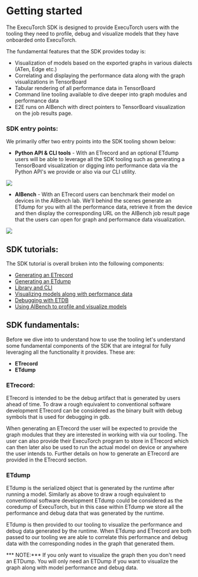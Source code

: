 # Getting started

The ExecuTorch SDK is designed to provide ExecuTorch users with the tooling they need to profile, debug and visualize models that they have onboarded onto ExecuTorch.

The fundamental features that the SDK provides today is:
- Visualization of models based on the exported graphs in various dialects (ATen, Edge etc.)
- Correlating and displaying the performance data along with the graph visualizations in TensorBoard
- Tabular rendering of all performance data in TensorBoard
- Command line tooling available to dive deeper into graph modules and performance data
- E2E runs on AIBench with direct pointers to TensorBoard visualization on the job results page.

### SDK entry points:

We primarily offer two entry points into the SDK tooling shown below:

- **Python API & CLI tools** - With an ETrecord and an optional ETdump users will be able to leverage all the SDK tooling such as generating a TensorBoard visualization or digging into performance data via the Python API's we provide or also via our CLI utility.

<div display="block">
  <img src="https://lookaside.internalfb.com/intern/pixelcloudnew/asset/?id=610517231050136"/>
</div>

- **AIBench** - With an ETrecord users can benchmark their model on devices in the AIBench lab. We'll behind the scenes generate an ETdump for you with all the performance data, retrieve it from the device and then display the corresponding URL on the AIBench job result page that the users can open for graph and performance data visualization.

<div display="block">
  <img src="https://lookaside.internalfb.com/intern/pixelcloudnew/asset/?id=651277793174092"/>
</div>

## SDK tutorials:
The SDK tutorial is overall broken into the following components:

- [Generating an ETrecord](./01_generating_etrecord.md)
- [Generating an ETdump](./02_generating_etdump.md)
- [Library and CLI](./03_using_sdk_cli_tools.md)
- [Visualizing models along with performance data](./04_visualizing_models.mdx)
- [Debugging with ETDB](./05_ETDB.md)
- [Using AIBench to profile and visualize models](./06_aibench_sdk.md)

## SDK fundamentals:
Before we dive into to understand how to use the tooling let's understand some fundamental components of the SDK that are integral for fully leveraging all the functionality it provides. These are:

- **ETrecord**
- **ETdump**


### ETrecord:


ETrecord is intended to be the debug artifact that is generated by users ahead of time. To draw a rough equivalent to conventional software development ETrecord can be considered as the binary built with debug symbols that is used for debugging in gdb.

When generating an ETrecord the user will be expected to provide the graph modules that they are interested in working with via our tooling. The user can also provide their ExecuTorch program to store in ETrecord which can then later also be used to run the actual model on device or anywhere the user intends to. Further details on how to generate an ETrecord are provided in the ETrecord section.


### ETdump


ETdump is the serialized object that is generated by the runtime after running a model. Similarly as above to draw a rough equivalent to conventional software development ETdump could be considered as the coredump of ExecuTorch, but in this case within ETdump we store all the performance and debug data that was generated by the runtime.

ETdump is then provided to our tooling to visualize the performance and debug data generated by the runtime. When ETdump and ETrecord are both passed to our tooling we are able to correlate this performance and debug data with the corresponding nodes in the graph that generated them.

*** NOTE:*** If you only want to visualize the graph then you don't need an ETDump. You will only need an ETDump if you want to visualize the graph along with model performance and debug data.
